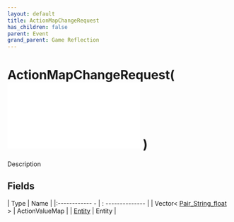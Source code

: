 ```yaml
---
layout: default
title: ActionMapChangeRequest
has_children: false
parent: Event
grand_parent: Game Reflection
---
```

# ActionMapChangeRequest( ![ EntityEventBase ](game-reflection/events/entity_event_base.md) )
Description 

## Fields
| Type | Name |
|:------------ - | : -------------- |
| Vector< [Pair_String_float](game-reflection/classes/pair__string_float.md) > | ActionValueMap |
| [Entity](game-reflection/classes/entity.md) | Entity |
